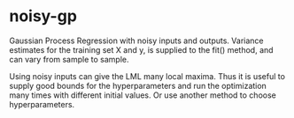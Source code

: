 # noisy-gp
Gaussian Process Regression with noisy inputs and outputs. Variance estimates for the training set X and y, is supplied to the fit() method, and can vary from sample to sample.

Using noisy inputs can give the LML many local maxima. Thus it is useful to supply good bounds for the hyperparameters and run the optimization many times with different initial values. Or use another method to choose hyperparameters.
